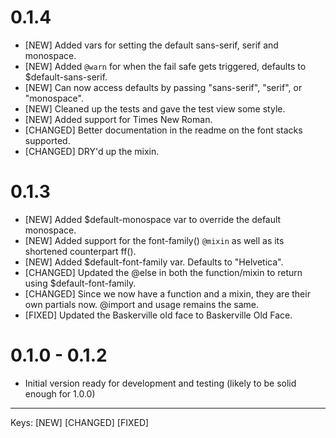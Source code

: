 # 0.1.4

* [NEW] Added vars for setting the default sans-serif, serif and monospace.
* [NEW] Added `@warn` for when the fail safe gets triggered, defaults to $default-sans-serif.
* [NEW] Can now access defaults by passing "sans-serif", "serif", or "monospace".
* [NEW] Cleaned up the tests and gave the test view some style.
* [NEW] Added support for Times New Roman.
* [CHANGED] Better documentation in the readme on the font stacks supported.
* [CHANGED] DRY'd up the mixin.

# 0.1.3

* [NEW] Added $default-monospace var to override the default monospace.
* [NEW] Added support for the font-family() `@mixin` as well as its shortened counterpart ff().
* [NEW] Added $default-font-family var. Defaults to "Helvetica".
* [CHANGED] Updated the @else in both the function/mixin to return using $default-font-family.
* [CHANGED] Since we now have a function and a mixin, they are their own partials now. @import and usage remains the same.
* [FIXED] Updated the Baskerville old face to Baskerville Old Face.

# 0.1.0 - 0.1.2

* Initial version ready for development and testing (likely to be solid enough for 1.0.0)

---

Keys: [NEW] [CHANGED] [FIXED]